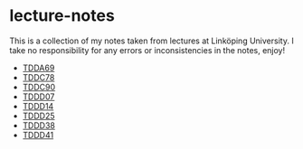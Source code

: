 # lecture-notes

This is a collection of my notes taken from lectures at Linköping University.
I take no responsibility for any errors or inconsistencies in the notes, enjoy!

- [TDDA69](http://www.ida.liu.se/~TDDA69/)
- [TDDC78](http://www.ida.liu.se/~TDDC78/)
- [TDDC90](http://www.ida.liu.se/~TDDC90/)
- [TDDD07](http://www.ida.liu.se/~TDDD07/)
- [TDDD14](http://www.ida.liu.se/~TDDD14/)
- [TDDD25](http://www.ida.liu.se/~TDDD25/)
- [TDDD38](http://www.ida.liu.se/~TDDD38/)
- [TDDD41](http://www.ida.liu.se/~TDDD41/)
